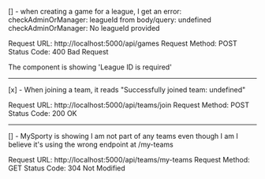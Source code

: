 [] - when creating a game for a league, I get an error: 
checkAdminOrManager: leagueId from body/query: undefined
checkAdminOrManager: No leagueId provided

Request URL: http://localhost:5000/api/games
Request Method: POST
Status Code: 400 Bad Request

The component is showing 'League ID is required'

----------------------------------------------------------------

[x] - When joining a team, it reads "Successfully joined team: undefined"

Request URL: http://localhost:5000/api/teams/join
Request Method: POST
Status Code: 200 OK

----------------------------------------------------------------

[] - MySporty is showing I am not part of any teams even though I am 
I believe it's using the wrong endpoint at /my-teams

Request URL: http://localhost:5000/api/teams/my-teams
Request Method: GET
Status Code: 304 Not Modified


